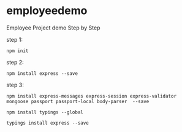 # employeedemo
Employee Project demo Step by Step

step 1: 

`npm init`

step 2: 

`npm install express --save`

step 3:

`npm install express-messages express-session express-validator mongoose passport passport-local body-parser  --save`


`npm install typings --global`

`typings install express --save`
